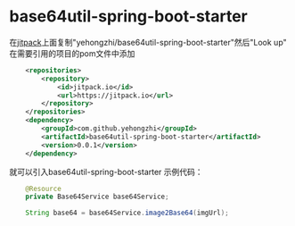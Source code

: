 # base64util-spring-boot-starter
在[jitpack](https://www.jitpack.io)上面复制"yehongzhi/base64util-spring-boot-starter"然后"Look up"
在需要引用的项目的pom文件中添加
```xml
	<repositories>
		<repository>
		    <id>jitpack.io</id>
		    <url>https://jitpack.io</url>
		</repository>
	</repositories>
	<dependency>
	    <groupId>com.github.yehongzhi</groupId>
	    <artifactId>base64util-spring-boot-starter</artifactId>
	    <version>0.0.1</version>
	</dependency>
```
就可以引入base64util-spring-boot-starter
示例代码：
```java
	@Resource
	private Base64Service base64Service;
```
```java
	String base64 = base64Service.image2Base64(imgUrl);
```
